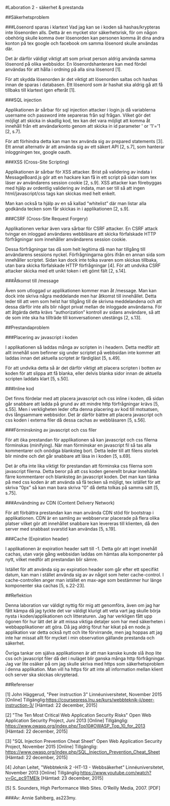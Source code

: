 #Laboration 2 - säkerhet & prestanda

##Säkerhetsproblem

###Lösenord sparas i klartext
Vad jag kan se i koden så hashas/krypteras inte lösenorden alls. 
Detta är en mycket stor säkerhetsrisk, för om någon obehörig skulle komma över lösenorden kan personen komma åt dina andra konton på tex google och facebook om samma lösenord skulle användas där.

Det är därför väldigt viktigt att som privat person aldrig använda samma lösenord på olika webbsidor. En lösenordshanterare kan med fördel användas för att hålla i ordning på alla sina lösenord [1]. 

För att skydda lösenorden är det viktigt att lösenorden saltas och hashas innan de sparas i databasen. Ett lösenord som är hashat ska aldrig gå att få tillbaks till klartext igen efteråt [1]. 

###SQL injection

Applikationen är sårbar för sql injection attacker i login.js då variablerna username och password inte separeras från sql frågan. Vilket gör det möjligt att skicka in skadlig kod, tex kan det vara möjligt att komma åt innehåll från ett användarkonto genom att skicka in id parameter ' or '1'='1 [2, s.7]. 

För att förhindra detta kan man tex använda sig av prepared statements [3]. 
Ett annat alternativ är att använda sig av ett säkert API [2, s.7], som hanterar inloggningen tex, google oauth.  

###XSS (Cross-Site Scripting) 

Applikationen är sårbar för XSS attacker. Brist på validering av indata i MessageBoard.js gör att en hackare kan få in ett script på sidan som tex läser av användarens session cookie [2, s.9].
XSS attacker kan förebyggas med hjälp av ordentlig validering av indata, man ser till så att ingen html/javascript/css tags kan skickas med helt enkelt.

Man kan också ta hjälp av en så kallad “whitelist” där man listar alla godkända tecken som får skickas in i applikationen [2, s.9]. 

###CSRF (Cross-Site Request Forgery)

Applikationen verkar även vara sårbar för CSRF attacker. 
En CSRF attack tvingar en inloggad användares webbläsare att skicka förfalskade HTTP förfrågningar som innehåller användarens session cookie. 

Dessa förfrågningar tas då som helt legitima då man har tillgång till användarens sessions nyckel. 
Förfrågningarna görs ifrån en annan sida som innehåller scriptet. 
Sidan kan dock inte tolka svaren som skickas tillbaka, utan bara skicka förfalskade HTTP förfrågningar [4]. 
För att undvika CSRF attacker skicka med ett unikt token i ett gömt fält [2, s.14].  

###Åtkomst till /message

Även som utloggad ur applikationen kommer man åt /message. Man kan dock inte skriva några meddelande men har åtkomst till innehållet. Detta leder till att vem som helst har tillgång till de skrivna meddelandena och att dessa därför inte alls blir något privat mellan de inloggade användarna. För att åtgärda detta krävs “authorization” kontroll av sidans användare, så att de som inte ska ha tillträde till konversationen utestängs [2, s.13]. 

##Prestandaproblem

###Placering av javascript i koden

I applikationen så laddas många av scripten in i headern.
Detta medför att allt innehåll som befinner sig under scriptet på webbsidan inte kommer att laddas innan det aktuella scriptet är färdigläst [5, s.49].  

För att undvika detta så är det därför viktigt att placera scripten i botten av koden för att slippa att få blanka, eller delvis blanka sidor innan de aktuella scripten laddats klart [5, s.50].

###Inline kod

Det finns fördelar med att placera javascript och css inline i koden, då sidan går snabbare att ladda på grund av att mindre http förfrågningar krävs [5, s.55]. 
Men i verkligheten leder ofta denna placering av kod till motsatsen, dvs långsammare webbsidor. Det är därför bättre att placera javascript och css koden i externa filer då dessa cachas av webbläsaren [5, s.56]. 

###Förminskning av javascript och css filer 

För att öka prestandan för applikationen så kan javascript och css filerna förminskas (minifying). När man förminskar en javascript fil så tas alla kommentarer och onödiga blanksteg bort. Detta leder till att filens storlek blir mindre och det går snabbare att läsa in i koden [5, s.69]. 

Det är ofta inte lika viktigt för prestandan att förminska css filerna som javascript filerna. Detta beror på att css koden generellt brukar innehålla färre kommentarer och blanksteg än javascript koden. Det man kan tänka på med css koden är att använda så få tecken så möjligt, tex istället för att skriva “0px” så kan man bara skriva “0” då detta tolkas på samma sätt [5, s.75]. 

###Användning av CDN (Content Delivery Network)

För att förbättra prestandan kan man använda CDN stöd för bootstrap i applikationen. 
CDN är en samling av webbservrar placerade på flera olika platser vilket gör att innehållet snabbare kan levereras till klienten, då den server med snabbast svarstid kan användas [5, s.19]. 

###Cache (Expiration header) 

I applikationen är expiration header satt till -1. Detta gör att inget innehåll cachas, utan varje gång webbsidan laddas om hämtas alla komponenter på nytt, vilket medför att prestandan blir sämre. 

Istället för att använda sig av expiration header som går efter ett specifikt datum, kan man i stället använda sig av av något som heter cache-control. I cache-controllen anger man istället en max-age som bestämmer hur länge komponenter ska cachas [5, s.22-23].   
						
##Reflektion

Denna laboration var väldigt nyttig för mig att genomföra, även om jag har fått kämpa då jag tyckte det var väldigt klurigt att veta vart jag skulle börja nysta i koden/applikationen och litteraturen. Jag har verkligen fått upp ögonen för hur lätt det är att missa viktiga detaljer som har med säkerheten i webbapplikationer att göra. 
Då jag aldrig förut har kikat på en node.js applikation var detta också nytt och lite förvirrande, men jag hoppas att jag inte har missat allt för mycket i min observation gällande prestanda och säkerhet.

Övriga tankar om själva applikationen är att man kanske kunde slå ihop lite css och javascript filer då det i nuläget blir ganska många http förfrågningar. 
Jag var lite osäker på om jag skulle skriva med https som säkerhetsproblem i denna applikation. 
Man vill ha https för att inte all information mellan klient och server ska skickas okrypterad.

##Referenser

[1] John Häggerud, "Peer instruction 3" Linnéuniversitetet, November 2015 [Online] Tillgänglig:https://coursepress.lnu.se/kurs/webbteknik-ii/peer-instruction-3/ [Hämtad: 22 december, 2015]

[2] "The Ten Most Critical Web Application Security Risks" Open Web Application Security Project, Juni 2013 [Online] Tillgänglig: https://www.owasp.org/index.php/Top10#OWASP_Top_10_for_2013 [Hämtad: 22 december, 2015]

[3] "SQL Injection Prevention Cheat Sheet" Open Web Application Security Project, November 2015 [Online] Tillgänglig: https://www.owasp.org/index.php/SQL_Injection_Prevention_Cheat_Sheet  [Hämtad: 22 december, 2015]

[4] Johan Leitet, "Webbteknik 2 -HT-13 - Webbsäkerhet" Linnéuniversitetet, November 2013 [Online] Tillgänglig:https://www.youtube.com/watch?v=Gc_pc9TMEIk  [Hämtad: 23 december, 2015]

[5] S. Sounders, High Performance Web Sites. O’Reilly Media, 2007. [PDF]   

###Av: Annie Sahlberg, as223my. 
